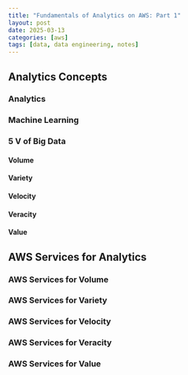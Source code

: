 ```yaml
---
title: "Fundamentals of Analytics on AWS: Part 1"
layout: post
date: 2025-03-13
categories: [aws]
tags: [data, data engineering, notes]
---
```

## Analytics Concepts
### Analytics
### Machine Learning
### 5 V of Big Data
#### Volume
#### Variety
#### Velocity
#### Veracity
#### Value

## AWS Services for Analytics
### AWS Services for Volume
### AWS Services for Variety
### AWS Services for Velocity
### AWS Services for Veracity
### AWS Services for Value